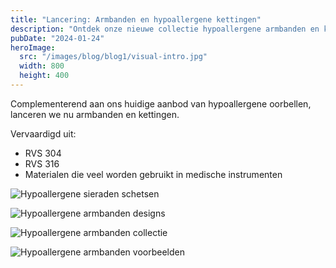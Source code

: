 ```yaml
---
title: "Lancering: Armbanden en hypoallergene kettingen"
description: "Ontdek onze nieuwe collectie hypoallergene armbanden en kettingen"
pubDate: "2024-01-24"
heroImage: 
  src: "/images/blog/blog1/visual-intro.jpg"
  width: 800
  height: 400
---
```


Complementerend aan ons huidige aanbod van hypoallergene oorbellen, lanceren we nu armbanden en kettingen.

Vervaardigd uit:
- RVS 304
- RVS 316
- Materialen die veel worden gebruikt in medische instrumenten

![Hypoallergene sieraden schetsen](/images/blog/blog1/visual-01.jpg)

![Hypoallergene armbanden designs](/images/blog/blog1/visual-02.jpg)

![Hypoallergene armbanden collectie](/images/blog/blog1/visual-03.jpg)

![Hypoallergene armbanden voorbeelden](/images/blog/blog1/visual-04.jpg) 
